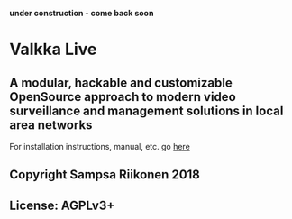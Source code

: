 
**under construction - come back soon**

# Valkka Live

## A modular, hackable and customizable OpenSource approach to modern video surveillance and management solutions in local area networks 

For installation instructions, manual, etc. go [here](https://elsampsa.github.io/valkka-live)

## Copyright Sampsa Riikonen 2018

## License: AGPLv3+
